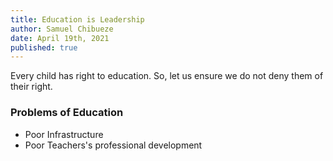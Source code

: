 ```yaml
---
title: Education is Leadership
author: Samuel Chibueze
date: April 19th, 2021
published: true
---
```


Every child has right to education. So, let us ensure we do not deny them of their right.

### Problems of Education

- Poor Infrastructure
- Poor Teachers's professional development
